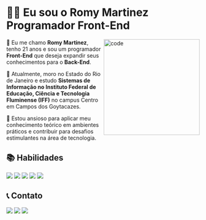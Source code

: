 # 👋🏻 Eu sou o Romy Martinez Programador Front-End

<img src="https://i.pinimg.com/564x/8e/a8/2c/8ea82c7d8c7287a943c3e34d2b6089c1.jpg" min-width="250px" max-width="2050px" width="250px" align="right" alt="code">
<p align="left">📍 Eu me chamo <b>Romy Martinez</b>, tenho 21 anos e sou um programador <b>Front-End</b> que deseja expandir seus conhecimentos para o <b>Back-End</b>.</p>
<p align="left">📖 Atualmente, moro no Estado do Rio de Janeiro e estudo <b>Sistemas de Informação no Instituto Federal de Educação, Ciência e Tecnologia Fluminense (IFF)</b> no campus Centro em Campos dos Goytacazes. </p>
<p align="left">🚀 Estou ansioso para aplicar meu conhecimento teórico em ambientes práticos e contribuir para desafios estimulantes na área de tecnologia.</p>

## 📚 Habilidades
<div style = "display:inline">
<img src="https://img.shields.io/badge/HTML5-E34F26?style=for-the-badge&logo=html5&logoColor=white">
<img src="https://img.shields.io/badge/CSS3-1572B6?style=for-the-badge&logo=css3&logoColor=white">
<img src="https://img.shields.io/badge/JavaScript-323330?style=for-the-badge&logo=javascript&logoColor=F7DF1E">
<img src="https://img.shields.io/badge/React-20232A?style=for-the-badge&logo=react&logoColor=61DAFB">
<img src="https://img.shields.io/badge/Java-ED8B00?style=for-the-badge&logo=openjdk&logoColor=white">
</div>
 
 ## 📞 Contato

<div> 
  <a href="https://instagram.com/ro.my3639" target="_blank"><img src="https://img.shields.io/badge/-Instagram-%23E4405F?style=for-the-badge&logo=instagram&logoColor=white" target="_blank"></a>
  <a href = "mailto:ngcsmrtnz@gmail.com"><img src="https://img.shields.io/badge/-Gmail-%23333?style=for-the-badge&logo=gmail&logoColor=white" target="_blank"></a>
  <a href="https://www.linkedin.com/in/romy-martinez-nava/" target="_blank"><img src="https://img.shields.io/badge/-LinkedIn-%230077B5?style=for-the-badge&logo=linkedin&logoColor=white" target="_blank"></a> 
</div>
